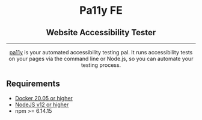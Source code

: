 <h1 align="center">Pa11y FE</h1>

<h2 align="center">Website Accessibility Tester</h2>

-----------------------------------
<p align="center"><a href="https://github.com/pa11y/pa11y">pa11y</a> is your automated accessibility testing pal. It runs accessibility tests on your pages via the command line or Node.js, so you can automate your testing process.</p>

## Requirements 
- [Docker 20.05 or higher](https://docs.docker.com/get-docker/) 
- [NodeJS v12 or higher](https://nodejs.org/en/) 
- npm >= 6.14.15